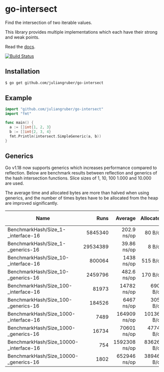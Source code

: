 
# go-intersect

  Find the intersection of two iterable values.

  This library provides multiple implementations which each have their strong and weak points.

  Read the [docs](https://pkg.go.dev/github.com/juliangruber/go-intersect/v2).

  [![Build Status](https://travis-ci.com/juliangruber/go-intersect.svg?branch=master)](https://travis-ci.com/juliangruber/go-intersect)

## Installation

```bash
$ go get github.com/juliangruber/go-intersect
```

## Example

```go
import "github.com/juliangruber/go-intersect"
import "fmt"

func main() {
  a := []int{1, 2, 3}
  b := []int{2, 3, 4}
  fmt.Println(intersect.SimpleGeneric(a, b))
}
```

## Generics

Go v1.18 now supports generics which increases performance compared to reflection. Below are benchmark results between reflection and generics of the hash intersection functions. Slice sizes of 1, 10, 100 1.000 and 10.000 are used.

The average time and allocated bytes are more than halved when using generics, and the number of times bytes have to be allocated from the heap are improved significantly.

| **Name**                              	 | **Runs** 	 | **Average** 	 | **Allocated** 	 | **Allocations from heap** 	 |
|-----------------------------------------|-----------:|--------------:|----------------:|----------------------------:|
| BenchmarkHash/Size_1-_interface-16      |    5845340 |   202.9 ns/op |         80 B/op |                 5 allocs/op |
| BenchmarkHash/Size_1-_generics-16       |   29534389 |   39.86 ns/op |          8 B/op |                 1 allocs/op |
| BenchmarkHash/Size_10-_interface-16     |     800064 |    1438 ns/op |        515 B/op |                24 allocs/op |
| BenchmarkHash/Size_10-_generics-16      |    2459796 |   482.6 ns/op |        170 B/op |                 2 allocs/op |
| BenchmarkHash/Size_100-_interface-16    |      81973 |   14782 ns/op |       6907 B/op |               212 allocs/op |
| BenchmarkHash/Size_100-_generics-16     |     184526 |    6467 ns/op |       3052 B/op |                19 allocs/op |
| BenchmarkHash/Size_1000-_interface-16   |       7489 |  164909 ns/op |     101369 B/op |              2036 allocs/op |
| BenchmarkHash/Size_1000-_generics-16    |      16734 |   70601 ns/op |      47743 B/op |                66 allocs/op |
| BenchmarkHash/Size_10000-_interface-16  |        754 | 1592308 ns/op |     836264 B/op |             20216 allocs/op |
| BenchmarkHash/Size_10000-_generics-16   |       1802 |  652946 ns/op |     389466 B/op |               255 allocs/op |


